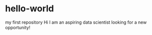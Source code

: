 # hello-world
my first repository
Hi I am an aspiring data scientist looking for a new opportunity!
